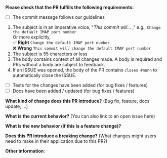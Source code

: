 **Please check that the PR fulfills the following requirements:**

- [ ] The commit message follows our guidelines

1. The subject is in an imperative voice, "*This commit will...* <commit subject>," e.g., `Change the default IMAP port number`<br>
    Or more explicitly,<br>
    &#x2705; **Right** `Change the default IMAP port number`<br>
    &#x274C; **Wrong** `This commit will change the default IMAP port number`
1. The subject is 55 characters or less
1. The body contains context of all changes made. A body is required and PRs without a body are subject to feedback.
1. If an ISSUE was opened, the body of the PR contains `closes #nnnn` to automatically close the ISSUE.

- [ ] Tests for the changes have been added (for bug fixes / features)
- [ ] Docs have been added / updated (for bug fixes / features)

**What kind of change does this PR introduce?** (Bug fix, feature, docs update, ...)

**What is the current behavior?** (You can also link to an open issue here)

**What is the new behavior (if this is a feature change)?**

**Does this PR introduce a breaking change?** (What changes might users need to make in their application due to this PR?)

**Other information**:
